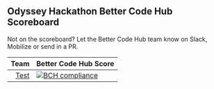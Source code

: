 ## Odyssey Hackathon Better Code Hub Scoreboard

Not on the scoreboard? Let the Better Code Hub team know on Slack, Mobilize or send in a PR.

|Team | Better Code Hub Score |
| ---: | --- |
|[Test](https://github.com/Blockchaingers/ac-bc) | [![BCH compliance](https://bettercodehub.com/edge/badge/Blockchaingers/AC-BC?branch=master&token=1314b88105d9dabfaa4638580e7c17fe34ac2ce0)](https://bettercodehub.com/)

